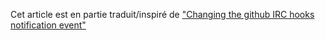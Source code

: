 <!--t Configurer un bot IRC t-->



Cet article est en partie traduit/inspiré de ["Changing the github IRC hooks notification event"][1]


  [1]: http://akrabat.com/computing/changing-the-github-irc-hooks-notification-events/